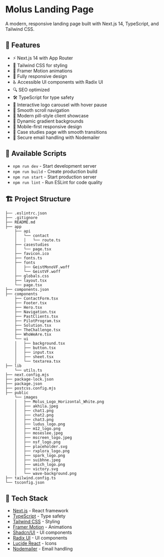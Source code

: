 # Molus Landing Page

A modern, responsive landing page built with Next.js 14, TypeScript, and Tailwind CSS.

## 🚀 Features

- ⚡️ Next.js 14 with App Router
- 🎨 Tailwind CSS for styling
- 💫 Framer Motion animations
- 📱 Fully responsive design
- ♿️ Accessible UI components with Radix UI
- 🔍 SEO optimized
- 🛠 TypeScript for type safety
- 🔄 Interactive logo carousel with hover pause
- 🎯 Smooth scroll navigation
- 🌟 Modern pill-style client showcase
- 🎨 Dynamic gradient backgrounds
- 📱 Mobile-first responsive design
- 📖 Case studies page with smooth transitions
- 📧 Secure email handling with Nodemailer

## 📝 Available Scripts

- `npm run dev` - Start development server
- `npm run build` - Create production build
- `npm run start` - Start production server
- `npm run lint` - Run ESLint for code quality

## 🏗️ Project Structure

```
├── .eslintrc.json
├── .gitignore
├── README.md
├── app
    ├── api
    │   └── contact
    │   │   └── route.ts
    ├── casestudies
    │   └── page.tsx
    ├── favicon.ico
    ├── fonts.ts
    ├── fonts
    │   ├── GeistMonoVF.woff
    │   └── GeistVF.woff
    ├── globals.css
    ├── layout.tsx
    └── page.tsx
├── components.json
├── components
    ├── ContactForm.tsx
    ├── Footer.tsx
    ├── Hero.tsx
    ├── Navigation.tsx
    ├── PastClients.tsx
    ├── PilotProgram.tsx
    ├── Solution.tsx
    ├── TheChallenge.tsx
    ├── WhoWeAre.tsx
    └── ui
    │   ├── background.tsx
    │   ├── button.tsx
    │   ├── input.tsx
    │   ├── sheet.tsx
    │   └── textarea.tsx
├── lib
    └── utils.ts
├── next.config.mjs
├── package-lock.json
├── package.json
├── postcss.config.mjs
├── public
    └── images
    │   ├── Molus_Logo_Horizontal_White.png
    │   ├── akhila.jpeg
    │   ├── chat1.png
    │   ├── chat2.png
    │   ├── chat3.png
    │   ├── ludus_logo.png
    │   ├── m12_logo.png
    │   ├── moseslee.jpeg
    │   ├── mscreen_logo.jpeg
    │   ├── nsf_logo.png
    │   ├── placeholder.svg
    │   ├── rxplora_logo.png
    │   ├── spark_logo.png
    │   ├── suibhne.jpeg
    │   ├── umich_logo.png
    │   ├── victory.svg
    │   └── wave-background.png
├── tailwind.config.ts
└── tsconfig.json
```

## 🎨 Tech Stack

- [Next.js](https://nextjs.org/) - React framework
- [TypeScript](https://www.typescriptlang.org/) - Type safety
- [Tailwind CSS](https://tailwindcss.com/) - Styling
- [Framer Motion](https://www.framer.com/motion/) - Animations
- [Shadcn/UI](https://ui.shadcn.com/) - UI components
- [Radix UI](https://www.radix-ui.com/) - UI components
- [Lucide React](https://lucide.dev/) - Icons
- [Nodemailer](https://nodemailer.com/) - Email handling